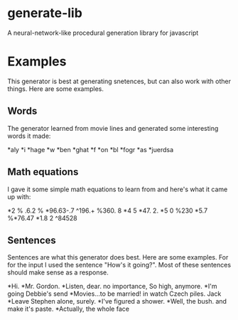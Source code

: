# generate-lib
A neural-network-like procedural generation library for javascript


# Examples
This generator is best at generating snetences, but can also work with other things. Here are some examples.

## Words
The generator learned from movie lines and generated some interesting words it made:

*aly
*i
*hage
*w
*ben
*ghat
*f
*on
*bl
*fogr
*as
*juerdsa

## Math equations
I gave it some simple math equations to learn from and here's what it came up with:

*2 % .6.2 %
*96.63-.7 ^196.+ %360. 8
*4 5 
*47. 2.
*5 0 %230
*5.7 %*76.47
*1.8 2 ^84528

## Sentences
Sentences are what this generator does best. Here are some examples.
For for the input I used the sentence "How's it going?".
Most of these sentences should make sense as a response.

*Hi.
*Mr. Gordon.
*Listen, dear. no importance, So high, anymore.
*I'm going Debbie's send
*Movies...to be married! in watch Czech piles. Jack
*Leave Stephen alone, surely.
*I've figured a shower.
*Well, the bush. and make it's paste.
*Actually, the whole face
